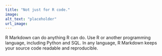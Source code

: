```yaml
---
title: "Not just for R code."
image: 
alt_text: "placeholder"
url_image: 
---
```


R Markdown can do anything R can do. Use R or another programming language, including Python and SQL. In any language, R Markdown keeps your source code readable and reproducible.


   
